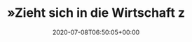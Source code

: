 ---
retweeted: false
source: <a href="https://about.twitter.com/products/tweetdeck" rel="nofollow">TweetDeck</a>
entities:
  hashtags: []
  symbols: []
  user_mentions: []
  urls:
  - url: https://t.co/wyRCXbEXNK
    expanded_url: https://twitter.com/MDRAktuell/status/1280755810973487104
    display_url: twitter.com/MDRAktuell/sta…
    indices:
    - '38'
    - '61'
display_text_range:
- '0'
- '61'
favorite_count: '3'
id_str: '1280756019677868032'
truncated: false
retweet_count: '0'
id: '1280756019677868032'
possibly_sensitive: false
created_at: Wed Jul 08 06:50:05 +0000 2020
favorited: false
full_text: "»Zieht sich in die Wirtschaft zurück«"
lang: de
quote_url: https://twitter.com/MDRAktuell/status/1280755810973487104
tags:
- pesos:twitter
date: '2020-07-08T06:50:05+00:00'
src: https://twitter.com/bascht/status/1280756019677868032
original_url: https://twitter.com/bascht/status/1280756019677868032
type: twitter_tweet
text: "»Zieht sich in die Wirtschaft zurück«"
title: "»Zieht sich in die Wirtschaft z"

---